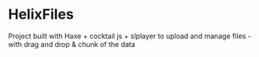 HelixFiles
==========

Project built with Haxe + cocktail js + slplayer to upload and manage files - with drag and drop &amp; chunk of the data